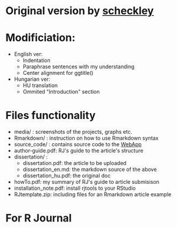 # Original version by [scheckley](https://github.com/scheckley/shiny_mm)

# Modificiation:

- English ver:
	- Indentation
	- Paraphrase sentences with my understanding
	- Center alignment for ggtitle()
- Hungarian ver:
	- HU translation
	- Ommited "Introduction" section

# Files functionality

- media/ : screenshots of the projects, graphs etc.
- Rmarkdown/ : instruction on how to use Rmarkdown syntax
- source_code/ : contains source code to the [WebApp](http://voth.ddns.net/shiny/pmm)
- author-guide.pdf: RJ's guide to the article's structure
- dissertation/ :
	- dissertation.pdf: the article to be uploaded
	- dissertation_en.md: the markdown source of the above
	- dissertation_hu.pdf: the original doc
- howTo.pdf: my summary of RJ's guide to article submisison
- installation_note.pdf: install rjtools to your RStudio
- RJtemplate.zip: including files for an Rmarkdown article example

# For R Journal

